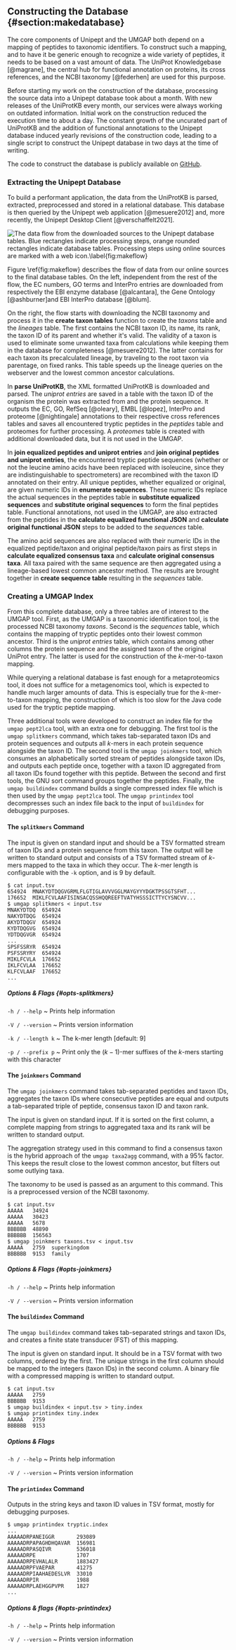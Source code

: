 ## Constructing the Database {#section:makedatabase}

The core components of Unipept and the UMGAP both depend on a mapping of
peptides to taxonomic identifiers. To construct such a mapping, and to
have it be generic enough to recognize a wide variety of peptides, it
needs to be based on a vast amount of data. The UniProt Knowledgebase
[@magrane], the central hub for functional annotation on proteins, its
cross references, and the NCBI taxonomy [@federhen] are used for this
purpose.

Before starting my work on the construction of the database, processing
the source data into a Unipept database took about a month. With new
releases of the UniProtKB every month, our services were always working
on outdated information. Initial work on the construction reduced the
execution time to about a day. The constant growth of the uncurated part
of UniProtKB and the addition of functional annotations to the Unipept
database induced yearly revisions of the construction code, leading to a
single script to construct the Unipept database in two days at the time
of writing.

The code to construct the database is publicly available on
[GitHub](https://github.com/unipept/make-database).

### Extracting the Unipept Database

To build a performant application, the data from the UniProtKB
is parsed, extracted, preprocessed and stored in a relational
database. This database is then queried by the Unipept web application
[@mesuere2012] and, more recently, the Unipept Desktop Client
[@verschaffelt2021].

![The data flow from the downloaded sources to the Unipept database tables. Blue rectangles indicate processing steps, orange rounded rectangles indicate database tables. Processing steps using online sources are marked with a web icon.\label{fig:makeflow}](make-database.svg)

Figure \ref{fig:makeflow} describes the flow of data from our online
sources to the final database tables. On the left, independent from the
rest of the flow, the EC numbers, GO terms and InterPro entries are
downloaded from respectively the EBI enzyme database [@alcantara], the
Gene Ontology [@ashburner]and EBI InterPro database [@blum].

On the right, the flow starts with downloading the NCBI taxonomy
and process it in the **create taxon tables** function to create
the *taxons* table and the *lineages* table. The first contains the
NCBI taxon ID, its name, its rank, the taxon ID of its parent and
whether it's valid. The validity of a taxon is used to eliminate some
unwanted taxa from calculations while keeping them in the database for
completeness [@mesuere2012]. The latter contains for each taxon its
precalculated lineage, by traveling to the root taxon via parentage, on
fixed ranks. This table speeds up the lineage queries on the webserver
and the lowest common ancestor calculations.

In **parse UniProtKB**, the XML formatted UniProtKB is downloaded and
parsed. The *uniprot entries* are saved in a table with the taxon ID of
the organism the protein was extracted from and the protein sequence.
It outputs the EC, GO, RefSeq [@oleary], EMBL [@lopez], InterPro and
proteome [@nightingale] annotations to their respective cross references
tables and saves all encountered tryptic peptides in the *peptides*
table and proteomes for further processing. A *proteomes* table is
created with additional downloaded data, but it is not used in the
UMGAP.

In **join equalized peptides and uniprot entries** and **join original
peptides and uniprot entries**, the encountered tryptic peptide
sequences (whether or not the leucine amino acids have been replaced
with isoleucine, since they are indistinguishable to spectrometers)
are recombined with the taxon ID annotated on their entry. All unique
peptides, whether equalized or original, are given numeric IDs in
**enumerate sequences**. These numeric IDs replace the actual sequences
in the peptides table in **substitute equalized sequences** and
**substitute original sequences** to form the final peptides table.
Functional annotations, not used in the UMGAP, are also extracted
from the peptides in the **calculate equalized functional JSON**
and **calculate original functional JSON** steps to be added to the
*sequences* table.

The amino acid sequences are also replaced with their numeric IDs in
the equalized peptide/taxon and original peptide/taxon pairs as first
steps in **calculate equalized consensus taxa** and **calculate original
consensus taxa**. All taxa paired with the same sequence are then
aggregated using a lineage-based lowest common ancestor method. The
results are brought together in **create sequence table** resulting in
the *sequences* table.

### Creating a UMGAP Index

From this complete database, only a three tables are of interest to the
UMGAP tool. First, as the UMGAP is a taxonomic identification tool,
is the processed NCBI taxonomy *taxons*. Second is the *sequences*
table, which contains the mapping of tryptic peptides onto their lowest
common ancestor. Third is the *uniprot entries* table, which contains
among other columns the protein sequence and the assigned taxon of the
original UniProt entry. The latter is used for the construction of the
*k*-mer-to-taxon mapping.

While querying a relational database is fast enough for a metaproteomics
tool, it does not suffice for a metagenomics tool, which is expected
to handle much larger amounts of data. This is especially true for the
*k*-mer-to-taxon mapping, the construction of which is too slow for the
Java code used for the tryptic peptide mapping.

Three additional tools were developed to construct an index file for the
`umgap pept2lca` tool, with an extra one for debugging. The first tool
is the `umgap splitkmers` command, which takes tab-separated taxon IDs
and protein sequences and outputs all *k*-mers in each protein sequence
alongside the taxon ID. The second tool is the `umgap joinkmers` tool,
which consumes an alphabetically sorted stream of peptides alongside
taxon IDs, and outputs each peptide once, together with a taxon ID
aggregated from all taxon IDs found together with this peptide. Between
the second and first tools, the GNU sort command groups together the
peptides. Finally, the `umgap buildindex` command builds a single
compressed index file which is then used by the `umgap pept2lca` tool.
The `umgap printindex` tool decompresses such an index file back to the
input of `buildindex` for debugging purposes.

#### The `splitkmers` Command

The input is given on standard input and should be a TSV formatted
stream of taxon IDs and a protein sequence from this taxon. The output
will be written to standard output and consists of a TSV formatted
stream of *k*-mers mapped to the taxa in which they occur. The *k*-mer
length is configurable with the `-k` option, and is 9 by default.

```shell
$ cat input.tsv
654924  MNAKYDTDQGVGRMLFLGTIGLAVVVGGLMAYGYYYDGKTPSSGTSFHT...
176652  MIKLFCVLAAFISINSACQSSHQQREEFTVATYHSSSICTTYCYSNCVV...
$ umgap splitkmers < input.tsv
MNAKYDTDQ  654924
NAKYDTDQG  654924
AKYDTDQGV  654924
KYDTDQGVG  654924
YDTDQGVGR  654924
...
SPSFSSRYR  654924
PSFSSRYRY  654924
MIKLFCVLA  176652
IKLFCVLAA  176652
KLFCVLAAF  176652
...
```

##### Options & Flags {#opts-splitkmers}

`-h / --help`
  ~ Prints help information

`-V / --version`
  ~ Prints version information

`-k / --length k`
  ~ The k-mer length [default: 9]

`-p / --prefix p`
  ~ Print only the $(k-1)$-mer suffixes of the *k*-mers starting with
    this character

#### The `joinkmers` Command

The `umgap joinkmers` command takes tab-separated peptides and taxon
IDs, aggregates the taxon IDs where consecutive peptides are equal and
outputs a tab-separated triple of peptide, consensus taxon ID and taxon
rank.

The input is given on standard input. If it is sorted on the first
column, a complete mapping from strings to aggregated taxa and its rank
will be written to standard output.

The aggregation strategy used in this command to find a consensus taxon
is the hybrid approach of the `umgap taxa2agg` command, with a 95%
factor. This keeps the result close to the lowest common ancestor, but
filters out some outlying taxa.

The taxonomy to be used is passed as an argument to this command. This
is a preprocessed version of the NCBI taxonomy.

```shell
$ cat input.tsv
AAAAA   34924
AAAAA   30423
AAAAA   5678
BBBBBB  48890
BBBBBB  156563
$ umgap joinkmers taxons.tsv < input.tsv
AAAAA   2759  superkingdom
BBBBBB  9153  family
```

##### Options & Flags {#opts-joinkmers}

`-h / --help`
  ~ Prints help information

`-V / --version`
  ~ Prints version information

#### The `buildindex` Command

The `umgap buildindex` command takes tab-separated strings and taxon
IDs, and creates a finite state transducer (FST) of this mapping.

The input is given on standard input. It should be in a TSV format with
two columns, ordered by the first. The unique strings in the first
column should be mapped to the integers (taxon IDs) in the second
column. A binary file with a compressed mapping is written to standard
output.

<!-- TODO describe the index mechanism -->

```shell
$ cat input.tsv
AAAAA   2759
BBBBBB  9153
$ umgap buildindex < input.tsv > tiny.index
$ umgap printindex tiny.index
AAAAA   2759
BBBBBB  9153
```

##### Options & Flags

`-h / --help`
  ~ Prints help information

`-V / --version`
  ~ Prints version information

#### The `printindex` Command

Outputs in the string keys and taxon ID values in TSV format, mostly for
debugging purposes.

```shell
$ umgap printindex tryptic.index
...
AAAAADRPANEIGGR       293089
AAAAADRPAPAGHDHQAVAR  156981
AAAAADRPASQIVR        536018
AAAAADRPE             1707
AAAAADRPEVHALALR      1883427
AAAAADRPFVAEPAR       41275
AAAAADRPIAAHAEDESLVR  33010
AAAAADRPIR            1988
AAAAADRPLAEHGGPVPR    1827
...
```

##### Options & flags {#opts-printindex}

`-h / --help`
  ~ Prints help information

`-V / --version`
  ~ Prints version information
